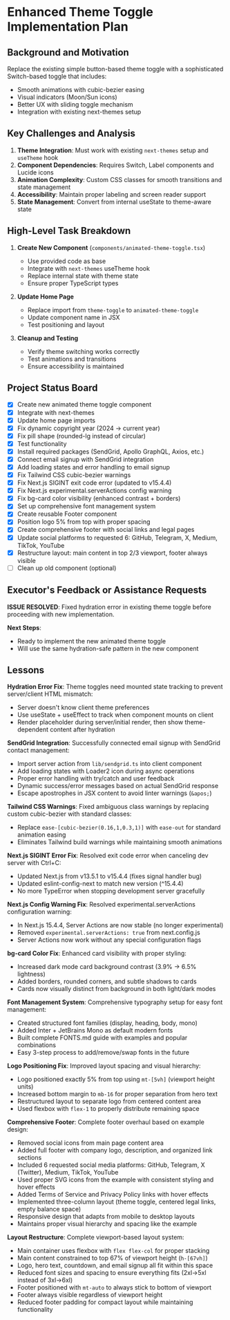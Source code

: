 # Enhanced Theme Toggle Implementation Plan

## Background and Motivation
Replace the existing simple button-based theme toggle with a sophisticated Switch-based toggle that includes:
- Smooth animations with cubic-bezier easing
- Visual indicators (Moon/Sun icons)
- Better UX with sliding toggle mechanism
- Integration with existing next-themes setup

## Key Challenges and Analysis
1. **Theme Integration**: Must work with existing `next-themes` setup and `useTheme` hook
2. **Component Dependencies**: Requires Switch, Label components and Lucide icons
3. **Animation Complexity**: Custom CSS classes for smooth transitions and state management
4. **Accessibility**: Maintain proper labeling and screen reader support
5. **State Management**: Convert from internal useState to theme-aware state

## High-Level Task Breakdown
1. **Create New Component** (`components/animated-theme-toggle.tsx`)
   - Use provided code as base
   - Integrate with `next-themes` useTheme hook
   - Replace internal state with theme state
   - Ensure proper TypeScript types

2. **Update Home Page**
   - Replace import from `theme-toggle` to `animated-theme-toggle`
   - Update component name in JSX
   - Test positioning and layout

3. **Cleanup and Testing**
   - Verify theme switching works correctly
   - Test animations and transitions
   - Ensure accessibility is maintained

## Project Status Board
- [x] Create new animated theme toggle component
- [x] Integrate with next-themes
- [x] Update home page imports
- [x] Fix dynamic copyright year (2024 → current year)
- [x] Fix pill shape (rounded-lg instead of circular)
- [x] Test functionality
- [x] Install required packages (SendGrid, Apollo GraphQL, Axios, etc.)
- [x] Connect email signup with SendGrid integration
- [x] Add loading states and error handling to email signup
- [x] Fix Tailwind CSS cubic-bezier warnings  
- [x] Fix Next.js SIGINT exit code error (updated to v15.4.4)
- [x] Fix Next.js experimental.serverActions config warning
- [x] Fix bg-card color visibility (enhanced contrast + borders)
- [x] Set up comprehensive font management system
- [x] Create reusable Footer component  
- [x] Position logo 5% from top with proper spacing
- [x] Create comprehensive footer with social links and legal pages
- [x] Update social platforms to requested 6: GitHub, Telegram, X, Medium, TikTok, YouTube
- [x] Restructure layout: main content in top 2/3 viewport, footer always visible
- [ ] Clean up old component (optional)

## Executor's Feedback or Assistance Requests
**ISSUE RESOLVED**: Fixed hydration error in existing theme toggle before proceeding with new implementation.

**Next Steps**: 
- Ready to implement the new animated theme toggle
- Will use the same hydration-safe pattern in the new component

## Lessons
**Hydration Error Fix**: Theme toggles need mounted state tracking to prevent server/client HTML mismatch:
- Server doesn't know client theme preferences
- Use useState + useEffect to track when component mounts on client
- Render placeholder during server/initial render, then show theme-dependent content after hydration

**SendGrid Integration**: Successfully connected email signup with SendGrid contact management:
- Import server action from `lib/sendgrid.ts` into client component
- Add loading states with Loader2 icon during async operations
- Proper error handling with try/catch and user feedback
- Dynamic success/error messages based on actual SendGrid response
- Escape apostrophes in JSX content to avoid linter warnings (`&apos;`)

**Tailwind CSS Warnings**: Fixed ambiguous class warnings by replacing custom cubic-bezier with standard classes:
- Replace `ease-[cubic-bezier(0.16,1,0.3,1)]` with `ease-out` for standard animation easing
- Eliminates Tailwind build warnings while maintaining smooth animations

**Next.js SIGINT Error Fix**: Resolved exit code error when canceling dev server with Ctrl+C:
- Updated Next.js from v13.5.1 to v15.4.4 (fixes signal handler bug)
- Updated eslint-config-next to match new version (^15.4.4)
- No more TypeError when stopping development server gracefully

**Next.js Config Warning Fix**: Resolved experimental.serverActions configuration warning:
- In Next.js 15.4.4, Server Actions are now stable (no longer experimental)
- Removed `experimental.serverActions: true` from next.config.js
- Server Actions now work without any special configuration flags

**bg-card Color Fix**: Enhanced card visibility with proper styling:
- Increased dark mode card background contrast (3.9% → 6.5% lightness)
- Added borders, rounded corners, and subtle shadows to cards
- Cards now visually distinct from background in both light/dark modes

**Font Management System**: Comprehensive typography setup for easy font management:
- Created structured font families (display, heading, body, mono)
- Added Inter + JetBrains Mono as default modern fonts  
- Built complete FONTS.md guide with examples and popular combinations
- Easy 3-step process to add/remove/swap fonts in the future

**Logo Positioning Fix**: Improved layout spacing and visual hierarchy:
- Logo positioned exactly 5% from top using `mt-[5vh]` (viewport height units)
- Increased bottom margin to `mb-16` for proper separation from hero text
- Restructured layout to separate logo from centered content area
- Used flexbox with `flex-1` to properly distribute remaining space

**Comprehensive Footer**: Complete footer overhaul based on example design:
- Removed social icons from main page content area
- Added full footer with company logo, description, and organized link sections
- Included 6 requested social media platforms: GitHub, Telegram, X (Twitter), Medium, TikTok, YouTube
- Used proper SVG icons from the example with consistent styling and hover effects
- Added Terms of Service and Privacy Policy links with hover effects
- Implemented three-column layout (theme toggle, centered legal links, empty balance space)
- Responsive design that adapts from mobile to desktop layouts
- Maintains proper visual hierarchy and spacing like the example

**Layout Restructure**: Complete viewport-based layout system:
- Main container uses flexbox with `flex flex-col` for proper stacking
- Main content constrained to top 67% of viewport height (`h-[67vh]`)
- Logo, hero text, countdown, and email signup all fit within this space
- Reduced font sizes and spacing to ensure everything fits (2xl->5xl instead of 3xl->6xl)
- Footer positioned with `mt-auto` to always stick to bottom of viewport
- Footer always visible regardless of viewport height
- Reduced footer padding for compact layout while maintaining functionality 